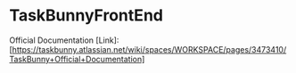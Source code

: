 # TaskBunnyFrontEnd
Official Documentation [Link]:[https://taskbunny.atlassian.net/wiki/spaces/WORKSPACE/pages/3473410/TaskBunny+Official+Documentation]
